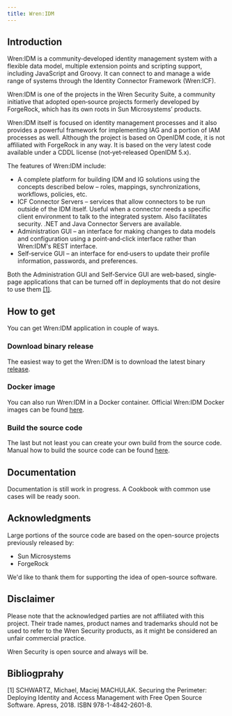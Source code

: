 ```yaml
---
title: Wren:IDM
---
```


<project-logo src="/wrenidm-logo.png" alt="Wren:IDM logo" />


## Introduction

Wren:IDM is a community‐developed identity management system with a flexible data model, multiple extension points
and scripting support, including JavaScript and Groovy. It can connect to and manage a wide range of systems through
the Identity Connector Framework (Wren:ICF).

Wren:IDM is one of the projects in the Wren Security Suite, a community initiative that adopted open‐source projects
formerly developed by ForgeRock, which has its own roots in Sun Microsystems’ products.

Wren:IDM itself is focused on identity management processes and it also provides a powerful framework for implementing
IAG and a portion of IAM processes as well. Although the project is based on OpenIDM code, it is not affiliated with
ForgeRock in any way. It is based on the very latest code available under a CDDL license (not‐yet‐released OpenIDM 5.x).

The features of Wren:IDM include:

  * A complete platform for building IDM and IG solutions using the concepts described below – roles, mappings,
  synchronizations, workflows, policies, etc.
  * ICF Connector Servers – services that allow connectors to be run outside of the IDM itself. Useful when a connector
  needs a specific client environment to talk to the integrated system. Also facilitates security. .NET and Java Connector
  Servers are available.
  * Administration GUI – an interface for making changes to data models and configuration using a point‐and‐click
  interface rather than Wren:IDM's REST interface.
  * Self‐service GUI – an interface for end‐users to update their profile information, passwords, and preferences.

Both the Administration GUI and Self‐Service GUI are web‐based, single‐page applications that can be turned off in
deployments that do not desire to use them [[1]](#bibliogprahy).


## How to get

You can get Wren:IDM application in couple of ways.

### Download binary release

The easiest way to get the Wren:IDM is to download the latest binary [release](https://github.com/WrenSecurity/wrenidm/releases).

### Docker image

You can also run Wren:IDM in a Docker container. Official Wren:IDM Docker images can be found [here](https://hub.docker.com/r/wrensecurity/wrenidm).

### Build the source code

The last but not least you can create your own build from the source code. Manual how to build the source code can be found [here](https://github.com/WrenSecurity/wrenidm/blob/master/README.md#build-the-source-code).


## Documentation

Documentation is still work in progress. A Cookbook with common use cases will be ready soon.


## Acknowledgments

Large portions of the source code are based on the open-source projects
previously released by:
* Sun Microsystems
* ForgeRock

We'd like to thank them for supporting the idea of open-source software.


## Disclaimer

Please note that the acknowledged parties are not affiliated with this project.
Their trade names, product names and trademarks should not be used to refer to
the Wren Security products, as it might be considered an unfair commercial
practice.

Wren Security is open source and always will be.


## Bibliogprahy

[1] SCHWARTZ, Michael, Maciej MACHULAK. Securing the Perimeter: Deploying Identity and Access Management with Free Open Source Software. Apress, 2018. ISBN 978-1-4842-2601-8.
